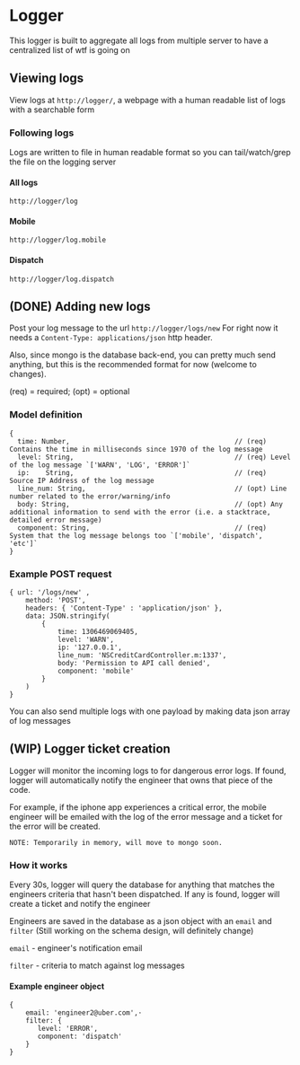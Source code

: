# Logger
This logger is built to aggregate all logs from multiple server to have a centralized list of wtf is going on

## Viewing logs
View logs at `http://logger/`, a webpage with a human readable list of logs with a searchable form

### Following logs
Logs are written to file in human readable format so you can tail/watch/grep the file on the logging server
#### All logs
`http://logger/log`
#### Mobile
`http://logger/log.mobile`
#### Dispatch
`http://logger/log.dispatch`

## (DONE) Adding new logs
Post your log message to the url `http://logger/logs/new` 
For right now it needs a `Content-Type: applications/json` http header.

Also, since mongo is the database back-end, you can pretty much send anything, but this is the recommended format for now (welcome to changes).

(req) = required; (opt) = optional

### Model definition
    {
      time: Number,                                         // (req) Contains the time in milliseconds since 1970 of the log message
      level: String,                                        // (req) Level of the log message `['WARN', 'LOG', 'ERROR']`
      ip:    String,                                        // (req) Source IP Address of the log message 
      line_num: String,                                     // (opt) Line number related to the error/warning/info 
      body: String,                                         // (opt) Any additional information to send with the error (i.e. a stacktrace, detailed error message)
      component: String,                                    // (req) System that the log message belongs too `['mobile', 'dispatch', 'etc']`
    }

### Example POST request
    { url: '/logs/new' ,
        method: 'POST', 
        headers: { 'Content-Type' : 'application/json' },
        data: JSON.stringify(
            {
                time: 1306469069405,
                level: 'WARN',
                ip: '127.0.0.1',
                line_num: 'NSCreditCardController.m:1337',
                body: 'Permission to API call denied',
                component: 'mobile'
            }
        )
    }

You can also send multiple logs with one payload by making data json array of log messages

## (WIP) Logger ticket creation
   Logger will monitor the incoming logs to for dangerous error logs. If found, logger will automatically notify the engineer that owns that piece of the code.

   For example, if the iphone app experiences a critical error, the mobile engineer will be emailed with the log of the error message and a ticket for the error will be created.

   `NOTE: Temporarily in memory, will move to mongo soon.`

### How it works
   Every 30s, logger will query the database for anything that matches the engineers criteria that hasn't been dispatched. If any is found, logger will create a ticket and notify the engineer 

   Engineers are saved in the database as a json object with an `email` and `filter` (Still working on the schema design, will definitely change)

   `email` - engineer's notification email

   `filter` - criteria to match against log messages


#### Example engineer object
    {                                                                         
        email: 'engineer2@uber.com',·                                                                
        filter: {                                                                                    
           level: 'ERROR',                                                                  
           component: 'dispatch'                                                           
        }
    }
